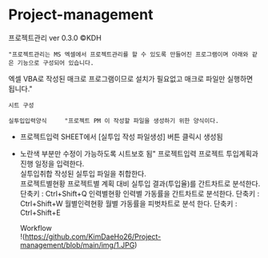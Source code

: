 # Project-management

 프로젝트관리				ver 0.3.0 ©KDH 
				
				
	"프로젝트관리는 MS 엑셀에서 프로젝트관리를 할 수 있도록 만들어진 프로그램이며 아래와 같은 기능으로 구성되어 있습니다. 
엑셀 VBA로 작성된 매크로 프로그램이므로 설치가 필요없고 매크로 파일만 실행하면 됩니다."			
				
				
	시트 구성			
				
	실투입입력양식		"프로젝트 PM 이 작성할 파일을 생성하기 위한 양식이다.
* 프로젝트입력 SHEET에서 [실투입 작성 파일생성] 버튼 클릭시 생성됨
* 노란색 부분만 수정이 가능하도록 시트보호 됨"	
	프로젝트입력		프로젝트 투입계획과 진행 일정을 입력한다. 	
	실투입취합		작성된 실투입 파일을 취합한다.	
	프로젝트별현황		프로젝트별 계획 대비 실투입 결과(투입율)를 간트차트로 분석한다. 	단축키 :  Ctrl+Shift+Q
	인력별현황		인력별 가동률을 간트차트로 분석한다.	단축키 :  Ctrl+Shift+W
	월별인력현황		월별 가동률을 피벗차트로 분석 한다.	단축키 :  Ctrl+Shift+E
				
				
	Workflow			
!(https://github.com/KimDaeHo26/Project-management/blob/main/img/1.JPG)
				
	
			
